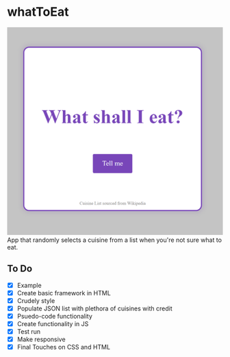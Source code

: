 # whatToEat
![Screenshot of Cuisine Randomizer App](cuisineapp.png)
App that randomly selects a cuisine from a list when you're not sure what to eat.

## To Do

-[x] Example
-[x] Create basic framework in HTML
-[x] Crudely style
-[x] Populate JSON list with plethora of cuisines with credit
-[x] Psuedo-code functionality
-[x] Create functionality in JS
-[x] Test run
-[x] Make responsive
-[x] Final Touches on CSS and HTML
